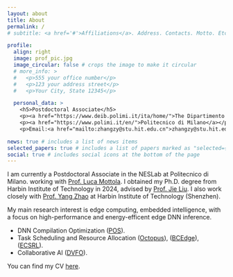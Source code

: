 ```yaml
---
layout: about
title: About
permalink: /
# subtitle: <a href='#'>Affiliations</a>. Address. Contacts. Motto. Etc.

profile:
  align: right
  image: prof_pic.jpg
  image_circular: false # crops the image to make it circular
  # more_info: >
  #   <p>555 your office number</p>
  #   <p>123 your address street</p>
  #   <p>Your City, State 12345</p>

  personal_data: >
    <h5>Postdoctoral Associate</h5>
    <p><a href="https://www.deib.polimi.it/ita/home/">The Dipartimento di Elettronica, Informazione e Bioingegneria (DEIB)</a></p>
    <p><a href="https://www.polimi.it/en/">Politecnico di Milano</a></p>
    <p>Email:<a href="mailto:zhangzy@stu.hit.edu.cn">zhangzy@stu.hit.edu.cn</a></p>

news: true # includes a list of news items
selected_papers: true # includes a list of papers marked as "selected={true}"
social: true # includes social icons at the bottom of the page
---
```


<!-- Write your biography here. Tell the world about yourself. Link to your favorite [subreddit](http://reddit.com). You can put a picture in, too. The code is already in, just name your picture `prof_pic.jpg` and put it in the `img/` folder. -->

<!-- Put your address / P.O. box / other info right below your picture. You can also disable any of these elements by editing `profile` property of the YAML header of your `_pages/about.md`. Edit `_bibliography/papers.bib` and Jekyll will render your [publications page](/al-folio/publications/) automatically. -->

<!-- Link to your social media connections, too. This theme is set up to use [Font Awesome icons](https://fontawesome.com/) and [Academicons](https://jpswalsh.github.io/academicons/), like the ones below. Add your Facebook, Twitter, LinkedIn, Google Scholar, or just disable all of them. -->

I am currently a Postdoctoral Associate in the NESLab at Politecnico di Milano. working with [Prof. Luca Mottola](https://mottola.faculty.polimi.it/). I obtained my Ph.D. degree from Harbin Institute of Technology in 2024, advised by [Prof. Jie Liu](https://drjieliu.github.io/). I also work closely with [Prof. Yang Zhao](https://yangece.github.io/) at Harbin Institute of Technology (Shenzhen).

My main research interest is edge computing, embedded intelligence, with a focus on high-performance and energy-efficent edge DNN inference.

- DNN Compilation Optimization ([POS](https://dl.acm.org/doi/abs/10.1145/3583120.3586953)).
- Task Scheduling and Resource Allocation ([Octopus](https://link.springer.com/chapter/10.1007/978-3-031-48424-7_18)), ([BCEdge](https://ieeexplore.ieee.org/abstract/document/10549973)), ([ECSRL](https://dl.acm.org/doi/abs/10.1145/3485730.3492886)).
- Collaborative AI ([DVFO](https://ieeexplore.ieee.org/abstract/document/10412103)).

You can find my CV [here](https://Bigboyzzy.github.io/assets/pdf/DVFO_TMC.pdf).
